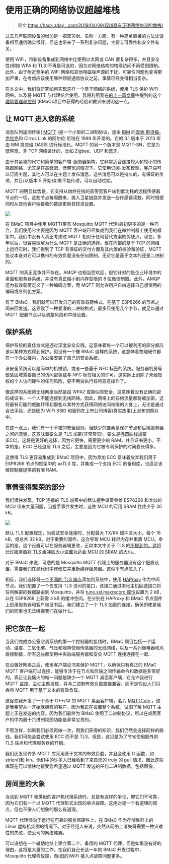 # 使用正确的网络协议超越堆栈

> 原文:[https://hack aday . com/2019/04/09/超越具有正确网络协议的堆栈/](https://hackaday.com/2019/04/09/transcending-the-stack-with-the-right-network-protocol/)

过去几年联网设备的增加是一把双刃剑。虽然一方面，有一种简单直接的方法让设备相互通信确实很好，但这也带来了一系列复杂问题，主要与可靠性和安全性有关。

使用 WiFi，将新设备集成到网络中比使用以太网或 CAN 要复杂得多，并且安全性(例如 WPA 和 TLS)不再是可选的，因为对网络结构的物理访问不再受到限制。此外，由于附近竞争的 WiFi 网络和其他电磁噪声源的干扰，可靠性问题也变得更加严重，在考虑应该使用哪种顶层通信协议之前，事情已经变得相当复杂。

在本文中，我们将研究如何实现这样一个基于网络的系统，使用 TLS 保护 WiFi 网络，以及将 MQTT 与代理结合使用。我将利用我在[的上一篇文章](https://hackaday.com/2019/03/20/the-joy-of-properly-designed-embedded-systems/)中提到的这个[建筑管理和控制](https://github.com/MayaPosch/BMaC) (BMaC)项目中获得的经验和教训来说明这一点。

## 让 MQTT 进入您的系统

消息队列遥测传输( [MQTT](https://en.wikipedia.org/wiki/MQTT) )是一个小型的二进制协议，是由 [IBM](https://en.wikipedia.org/wiki/IBM "IBM") 的[安迪·斯坦福-克拉克](https://en.wikipedia.org/wiki/Andy_Stanford-Clark "Andy Stanford-Clark")和 Cirrus Link 的阿尔伦·尼珀在 1999 年开发的。它的 3.1 版本于 2013 年由 IBM 提交给 OASIS 进行标准化。MQTT 的另一个版本是 MQTT-SN，它是为低带宽、非 TCP 网络设计的，比如 Zigbee、UDP 和蓝牙。

由于其紧凑的尺寸和简单的客户端-服务器架构，它非常适合连接较大和较小的传感器网络，尤其是在高延迟、低带宽的情况下。它使用订阅-发布模型，客户端可以订阅主题，其他人可以在主题上发布消息。这些消息可以是持久的，有保证的传递，并且(从版本 5 开始)如果不能传递，可以自动过期。

MQTT 的明显优势是，它支持从始终在线的高带宽客户端到低功耗的远程传感器节点的一切，这些节点每周醒来，拨入卫星链路并发送一些传感器读数，同时根据同时从其他客户端接收的数据更新其校准设置。

![](../Images/bb4f5193c4f122e022e9f01a75c6137d.png)

在 BMaC 项目中使用 MQTT(带有 Mosquitto MQTT 代理)最初更多的是一种巧合，我们使用它主要是因为 MQTT 客户端已经集成到我们在微控制器上使用的框架中。我们中没有人真正考虑过 MQTT 相对于任何替代方案的优缺点。现在，多年以后，很容易理解为什么 MQTT 是正确的选择。当在内部的基于 TCP 的网络上运行它时，我们得到了 TCP 有保证的交付方面及其内置的校验和验证，MQTT 协议本身对它可以携带的有效负载没有任何限制，无论它是基于文本的还是二进制的。

MQTT 的真正竞争并不存在。AMQP 也相当受欢迎，但它针对的是企业环境中的桌面和服务器系统，并没有真正缩小到内存受限的 8 位微控制器。此外，AMQP 还为有效载荷定义了一种编码方案，而 MQTT 则允许用户自由选择自己想使用的编码或序列化方案。

有了 BMaC，我们就可以开发自己的有效载荷格式，在基于 ESP8266 的节点之间来回发送。这导致了一种紧凑的二进制格式，最多只使用几个字节，就足以通过 MQTT 配置节点以及调整风扇和中继设置。

## 保护系统

保护系统的最佳方式是通过深度安全实践。这意味着每一个可以被利用的部分都应该以某种方式得到保护。假设有一个像 BMaC 这样的系统，这意味着物理硬件都在一个办公楼内，办公楼安装了自己的安全系统。

该安全系统可以是简单的机械锁，或者一些基于 NFC 标签的系统。服务器机房等敏感区域需要自己的访问密钥或与 NFC 标签相关的许可。这实际上消除了未经授权的个人访问硬件的任何风险，更不用说执行任何恶意操作了。

像这样的系统的无线网络当然是由 WPA2 或类似的安全，这意味着没有正确的密码或证书，一个人不能连接到无线网络。因此，网络上的任何流量都将被加密。这将最有可能的威胁转移到那些以某种方式获得网络访问权限的人身上，无论是通过合法手段，还是因为 WiFi SSID 和密码在上市公司博客(真实故事)上发布的照片中。

在这一点上，我们有一个不错的安全级别，但缺少的要素是保护节点和后端服务器之间的流量，这意味着要么是 TLS 加密(非常常见)，要么是[椭圆曲线加密](https://en.wikipedia.org/wiki/Elliptic-curve_cryptography) (ECC)，这将是更好的选择，因为它更快，需要更少的 RAM，并且证书更小。不幸的是，ECC 已经退居 TLS 之后，主要是因为它被专利保护的时间要长得多。

这使得 TLS 更容易集成到 BMaC 项目中，因为添加 ECC 意味着放弃我们用于 ESP8266 节点的框架中的 axTLS 库，并集成一个支持 ECC 的备用库，也适合该微控制器提供的有限 RAM。

## 事情变得繁荣的部分

我们很快发现，TCP 连接的 TLS 加密中的默认握手设置会给 ESP8266 和类似的 MCU 带来大量问题，当握手事件发生时，这些 MCU 的可用 SRAM 往往少于 30 kB。

![](../Images/75bad579e042b2edc40352b0b01e1674.png)

默认 TLS 配置规定，当尝试安全连接时，分配最大 TX/RX 缓冲区大小，每个 16 kB，或总共 32 kB。对于重要的固件，这会导致 MCU 耗尽内存并重置 MCU。幸运的是，这个设置可以在服务器端更改，正如本文中关于 TLS 的[所提到的。这将允许服务器将 TLS 缓冲区大小设置为适合 MCU 的 SRAM 的大小。](https://hpbn.co/transport-layer-security-tls/#optimize-tls-record-size)

对于 BMaC 来说，可悲的是 Mosquitto MQTT 代理上的服务器没有这个配置设置，需要我们在源代码中修改它并重新编译服务器。这似乎有点过头了。

相反，我们选择将[一个不同的 TLS 端点](https://www.igvita.com/2013/10/24/optimizing-tls-record-size-and-buffering-latency/)添加到系统中，使用 [HAProxy](http://www.haproxy.org/) 作为中间节点。我们配置了一个仅支持 TLS 访问的接口，该接口通过本地主机回送接口将任何解密的数据路由到 Mosquitto，并将 [tune.ssl.maxrecord 属性](http://cbonte.github.io/haproxy-dconv/1.9/configuration.html#3.2-tune.ssl.maxrecord)设置为 2 kB，以在 ESP8266 上获得 4 kB 的缓冲空间。在分别在 HAProxy 和 BMaC 节点固件上启用服务器和客户端证书后，我们建立了一个 TLS 加密的连接，确保即使是我们的同事也无法嗅探我们在做什么。

## 把它放在一起

当我们完成办公室空调系统的第一个控制器的接线时，BMaC 项目包括一个运动、温度、二氧化碳、气压和咖啡使用传感器的无线网络，以及一系列继电器和风扇控制器，所有这些都使用中央后端服务器和安全 MQTT 连接连接在一起..

在设置好网络之后，使用客户端证书来保护 MQTT，以确保只有真正的 BMaC MQTT 客户端可以连接，能够专注于在节点和后端之间传输命令和数据是非常好的。真正让我恼火的唯一问题是缺少一个 MQTT 桌面客户端，它允许我进行 MQTT 监控、主动主题发现，并与二进制有效负载直接兼容，而不是假设人们只会将 MQTT 用于基于文本的有效负载。

这促使我开发了一个基于 C++/Qt 的 MQTT 桌面客户端，名为 [MQTTCute](https://github.com/MayaPosch/MQTTCute) 。这是我希望从一开始就拥有的客户，因为我正在设置整个系统，试图了解 MQTT 主题上正在发送的内容。因为我们最终为 BMaC 使用了二进制协议，所以在桌面客户机中内置十六进制视图功能是非常宝贵的。

不管怎样，如果我们必须再做一次，用我们获得的知识，我们仍然会选择同样的路线。我们可能会尝试使用 ECC 而不是 TLS，但是，这只是为了节省使用额外的 TLS 端点和代理服务器的开销。

我们还发现许多 MQTT 库采用基于文本的有效负载，并且会使用 C 函数，如 strlen()和 kin。他们中的许多人已经收到了来自您的 truly 的 pull 请求，因此这些库现在可以愉快地接受您希望通过 MQTT 发送的任何二进制数据，包括图像。

## 房间里的大象

当谈到 MQTT 和类似的客户机代理系统时，总是有这样的争论，即它们不可靠，因为它们有一个以 MQTT 代理形式出现的单点故障。这绝对是一个有道理的观点，但也不像人们想象的那么有道理。

MQTT 代理倾向于运行在可靠的服务器硬件上，在 BMaC 作为存储集群上的 Linux 虚拟机实例的情况下。对于经纪人来说，突然从网络上消失将需要一种灾难性的失败，使公司的网络瘫痪。

可以设想在一个辅助地址上建立第二个、备用的 MQTT 代理，但是如果没有好的理由，这将是大量的工作。在我们自己长达一年的 BMaC 开发过程中，Mosquitto 代理零故障，而(旧的)WiFi 接入点故障问题更多。